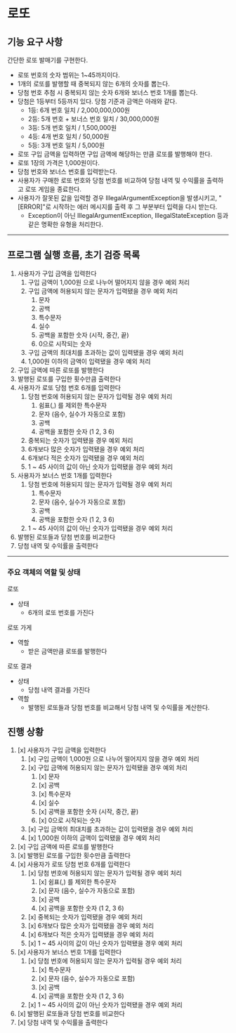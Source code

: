 # 로또

## 기능 요구 사항
간단한 로또 발매기를 구현한다.

- 로또 번호의 숫자 범위는 1~45까지이다.
- 1개의 로또를 발행할 때 중복되지 않는 6개의 숫자를 뽑는다.
- 당첨 번호 추첨 시 중복되지 않는 숫자 6개와 보너스 번호 1개를 뽑는다.
- 당첨은 1등부터 5등까지 있다. 당첨 기준과 금액은 아래와 같다.
  - 1등: 6개 번호 일치 / 2,000,000,000원
  - 2등: 5개 번호 + 보너스 번호 일치 / 30,000,000원
  - 3등: 5개 번호 일치 / 1,500,000원
  - 4등: 4개 번호 일치 / 50,000원
  - 5등: 3개 번호 일치 / 5,000원
- 로또 구입 금액을 입력하면 구입 금액에 해당하는 만큼 로또를 발행해야 한다.
- 로또 1장의 가격은 1,000원이다.
- 당첨 번호와 보너스 번호를 입력받는다.
- 사용자가 구매한 로또 번호와 당첨 번호를 비교하여 당첨 내역 및 수익률을 출력하고 로또 게임을 종료한다.
- 사용자가 잘못된 값을 입력할 경우 IllegalArgumentException을 발생시키고, "[ERROR]"로 시작하는 에러 메시지를 출력 후 그 부분부터 입력을 다시 받는다.
  - Exception이 아닌 IllegalArgumentException, IllegalStateException 등과 같은 명확한 유형을 처리한다.

---
## 프로그램 실행 흐름, 초기 검증 목록
1. 사용자가 구입 금액을 입력한다
   1. 구입 금액이 1,000원 으로 나누어 떨어지지 않을 경우 예외 처리
   2. 구입 금액에 허용되지 않는 문자가 입력됐을 경우 예외 처리
      1. 문자
      2. 공백
      3. 특수문자
      4. 실수
      5. 공백을 포함한 숫자 (시작, 중간, 끝)
      6. 0으로 시작되는 숫자
   3. 구입 금액의 최대치를 초과하는 값이 입력됐을 경우 예외 처리
   4. 1,000원 이하의 금액이 입력됐을 경우 예외 처리
2. 구입 금액에 따른 로또를 발행한다
3. 발행된 로또를 구입한 횟수만큼 출력한다
4. 사용자가 로또 당첨 번호 6개를 입력한다
   1. 당첨 번호에 허용되지 않는 문자가 입력될 경우 예외 처리
      1. 쉼표(,) 를 제외한 특수문자
      2. 문자 (음수, 실수가 자동으로 포함)
      3. 공백
      4. 공백을 포함한 숫자 (1 2, 3 6)
   2. 중복되는 숫자가 입력됐을 경우 예외 처리
   3. 6개보다 많은 숫자가 입력됐을 경우 예외 처리
   4. 6개보다 적은 숫자가 입력됐을 경우 예외 처리
   5. 1 ~ 45 사이의 값이 아닌 숫자가 입력됐을 경우 예외 처리
5. 사용자가 보너스 번호 1개를 입력한다
    1. 당첨 번호에 허용되지 않는 문자가 입력될 경우 예외 처리
       1. 특수문자
       2. 문자 (음수, 실수가 자동으로 포함) 
       3. 공백
       4. 공백을 포함한 숫자 (1 2, 3 6)
    2. 1 ~ 45 사이의 값이 아닌 숫자가 입력됐을 경우 예외 처리
6. 발행된 로또들과 당첨 번호를 비교한다
7. 당첨 내역 및 수익률을 출력한다

---
### 주요 객체의 역할 및 상태

로또
- 상태
  - 6개의 로또 번호를 가진다
    
로또 가게
- 역할
  - 받은 금액만큼 로또를 발행한다

로또 결과
- 상태
  - 당첨 내역 결과를 가진다
- 역할
  - 발행된 로또들과 당첨 번호를 비교해서 당첨 내역 및 수익률을 계산한다.

## 진행 상황
1. [x] 사용자가 구입 금액을 입력한다
    1. [x] 구입 금액이 1,000원 으로 나누어 떨어지지 않을 경우 예외 처리
    2. [x] 구입 금액에 허용되지 않는 문자가 입력됐을 경우 예외 처리
        1. [x] 문자
        2. [x] 공백
        3. [x] 특수문자
        4. [x] 실수
        5. [x] 공백을 포함한 숫자 (시작, 중간, 끝)
        6. [x] 0으로 시작되는 숫자
    3. [x] 구입 금액의 최대치를 초과하는 값이 입력됐을 경우 예외 처리
    4. [x] 1,000원 이하의 금액이 입력됐을 경우 예외 처리
2. [x] 구입 금액에 따른 로또를 발행한다
3. [x] 발행된 로또를 구입한 횟수만큼 출력한다
4. [x] 사용자가 로또 당첨 번호 6개를 입력한다
    1. [x] 당첨 번호에 허용되지 않는 문자가 입력될 경우 예외 처리
        1. [x] 쉼표(,) 를 제외한 특수문자
        2. [x] 문자 (음수, 실수가 자동으로 포함)
        3. [x] 공백
        4. [x] 공백을 포함한 숫자 (1 2, 3 6)
    2. [x] 중복되는 숫자가 입력됐을 경우 예외 처리
    3. [x] 6개보다 많은 숫자가 입력됐을 경우 예외 처리
    4. [x] 6개보다 적은 숫자가 입력됐을 경우 예외 처리
    5. [x] 1 ~ 45 사이의 값이 아닌 숫자가 입력됐을 경우 예외 처리
5. [x] 사용자가 보너스 번호 1개를 입력한다
    1. [x] 당첨 번호에 허용되지 않는 문자가 입력될 경우 예외 처리
        1. [x] 특수문자
        2. [x] 문자 (음수, 실수가 자동으로 포함)
        3. [x] 공백
        4. [x] 공백을 포함한 숫자 (1 2, 3 6)
    2. [x] 1 ~ 45 사이의 값이 아닌 숫자가 입력됐을 경우 예외 처리
6. [x] 발행된 로또들과 당첨 번호를 비교한다
7. [x] 당첨 내역 및 수익률을 출력한다
